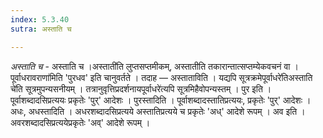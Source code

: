 ```yaml
---
index: 5.3.40
sutra: अस्ताति च

---
```

_अस्ताति च_ - अस्ताति च ।अस्ताती॑ति लुप्तसप्तमीकम्, अस्तातीति तकारान्तात्सप्तम्येकवचनं वा ।पूर्वाधरावराणा॑मिति 'पुरधव' इति चानुवर्तते । तदाह — अस्ताताविति । यद्यपि सूत्रक्रमेपूर्वाधरे॑तिअस्ताति चे॑ति सूत्रमुपन्यसनीयम् । तत्रानुवृत्तिप्रदर्शनायपूर्वाधरे॑त्यपि सूत्रमिहैवोपन्यस्तम् । पुर इति । पूर्वाशब्दादसिप्रत्ययः प्रकृतेः 'पुर्' आदेशः । पुरस्तादिति । पूर्वाशब्दादस्तातिप्रत्ययः, प्रकृतेः 'पुर्' आदेशः । अधः, अधस्तादिति । अधरशब्दादसिप्रत्यये अस्तातिप्रत्यये च प्रकृतेः 'अध्' आदेशे रूपम् । अव इति । अवरशब्दादसिप्रत्ययेप्रकृतेः 'अव्' आदेशे रूपम् । 